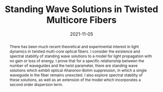 ---
# Documentation: https://sourcethemes.com/academic/docs/managing-content/

title: "Standing Wave Solutions in Twisted Multicore Fibers"
event:
event_url: 
location: 4th Annual Meeting of the SIAM Texas Louisiana Section
address:
  street:
  city: 
  region: South Padre Island, TX
  postcode:
  country:
summary: 
abstract: There has been much recent theoretical and experimental interest in light dynamics in twisted multi-core optical fibers. I consider the existence and spectral stability of standing wave solutions to a model for light propagation with no gain or loss of energy. I prove that for a specific relationship between the number of waveguides and the twist parameter, there are standing wave solutions which exhibit  optical Aharonov-Bohm suppression, in which a single waveguide in the fiber remains unexcited. I also explore spectral stability of these solutions, as well as an extension of the model which incorporates a second order dispersion term.

# Talk start and end times.
#   End time can optionally be hidden by prefixing the line with `#`.
date: 2021-11-05
# date_end: 2020-10-18
all_day: true

# Schedule page publish date (NOT talk date).
publishDate: 2021-11-05

authors: []
tags: []

# Is this a featured talk? (true/false)
featured: false

# Featured image
# To use, add an image named `featured.jpg/png` to your page's folder. 
# Focal points: Smart, Center, TopLeft, Top, TopRight, Left, Right, BottomLeft, Bottom, BottomRight.
image:
  caption: ""
  focal_point: ""
  preview_only: false

# Custom links (optional).
#   Uncomment and edit lines below to show custom links.
# links:
# - name: Follow
#   url: https://twitter.com
#   icon_pack: fab
#   icon: twitter

# Optional filename of your slides within your talk's folder or a URL.
url_slides:

url_code:
url_pdf:
url_video:

# Markdown Slides (optional).
#   Associate this talk with Markdown slides.
#   Simply enter your slide deck's filename without extension.
#   E.g. `slides = "example-slides"` references `content/slides/example-slides.md`.
#   Otherwise, set `slides = ""`.
slides: ""

# Projects (optional).
#   Associate this post with one or more of your projects.
#   Simply enter your project's folder or file name without extension.
#   E.g. `projects = ["internal-project"]` references `content/project/deep-learning/index.md`.
#   Otherwise, set `projects = []`.
projects: []
---